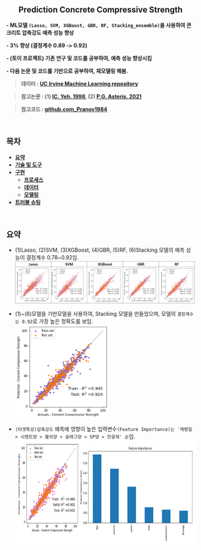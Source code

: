 <h2 align="center">Prediction Concrete Compressive Strength</h2>

**- ML모델 `(Lasso, SVM, XGBoost, GBR, RF, Stacking_ensemble)`을 사용하여 콘크리트 압축강도 예측 성능 향상**

**- 3% 향상 (결정계수 0.89 -> 0.92)**   

**- (토이 프로젝트) 기존 연구 및 코드를 공부하여, 예측 성능 향상시킴**

**- 다음 논문 및 코드를 기반으로 공부하여, 재모델링 해봄.**

> **데이터 : [UC Irvine Machine Learning repository](https://archive.ics.uci.edu/ml/datasets/concrete+compressive+strength)**

> **참고논문 : (1) [IC. Yeh. 1998](https://www.sciencedirect.com/science/article/pii/S0008884698001653),  (2) [P.G. Asteris. 2021](https://www.sciencedirect.com/science/article/pii/S0008884621000983)**

> **참고코드 : [github.com_Pranov1984](https://github.com/Pranov1984/Prediction-of-cement-compressive-strength-using-stacked-ensemble-modelling/blob/master/Concrete%20Compressive%20Strength%20Prediction-V3.ipynb)**

<br/>

## **목차** 
<b>

- [요약](#요약)
- [기술 및 도구](#기술-및-도구)
- [구현](#구현)
  - [프로세스](#1-프로세스)
  - [데이터](#2-데이터)
  - [모델링](#3-모델링)
- [트러블 슈팅](#트러블-슈팅)
</b>
<br/>


## **요약**
- (1)Lasso, (2)SVM, (3)XGBoost, (4)GBR, (5)RF, (6)Stacking 모델의 예측 성능이 결정계수 0.78~0.92임.   
![](https://github.com/P-uyoung/AI-research/blob/master/Concrete/Fig/baseModel_performance.png)

- (1)~(6)모델을 기반모델을 사용하여, Stacking 모델을 만들었으며, 모델의 `결정계수는 0.92`로 가장 높은 정확도를 보임.   
      <img src="https://github.com/P-uyoung/AI-research/blob/master/Concrete/Fig/metaModel_performance.png" width="250" height="250"/>  

- `(타겟특성)압축강도` 예측에 영향이 높은 입력변수`(Feature Importance)는 '재령일 > 시멘트양 > 물의양 > 슬래그양 > SP양 > 잔골재' 순`임.   
      <img src="https://github.com/P-uyoung/AI-research/blob/master/Concrete/Fig/Feature_Importance.png" width="679" height="280"/>

<br/>
<!-- 
## **기술 및 도구**
  <span><img src="https://img.shields.io/badge/Python-05122A?style=flat-square&logo=python"/></span>
  <span><img src="https://img.shields.io/badge/Pytorch-EE4C2C?style=flat-square&logo=PyTorch&logoColor=white"></span>
  <span><img src="https://img.shields.io/badge/TensorFlow-FF6F00?style=flat-square&logo=TensorFlow&logoColor=white"></span>
  <span><img src="https://img.shields.io/badge/TensorFlowLite-41454A?style=flat-square&logo=TensorFlowLite&logoColor=white"></span>
  <span><img src="https://img.shields.io/badge/Linux-FCC624?style=flat-square&logo=Linux&logoColor=white"></span>
  
<br/>


